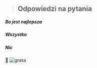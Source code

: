 > ## Odpowiedzi na pytania
##### Bo jest najlepsza
##### Wszystko
##### Nic
:memo:
![grass](https://user-images.githubusercontent.com/72647355/162729479-a3de89c9-9be5-4717-9f7c-dff5a0f4d115.jpg)
